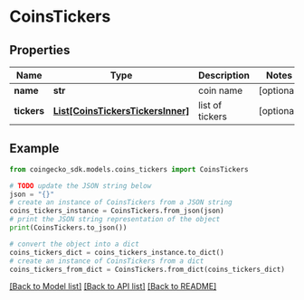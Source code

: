 # CoinsTickers


## Properties

Name | Type | Description | Notes
------------ | ------------- | ------------- | -------------
**name** | **str** | coin name | [optional] 
**tickers** | [**List[CoinsTickersTickersInner]**](CoinsTickersTickersInner.md) | list of tickers | [optional] 

## Example

```python
from coingecko_sdk.models.coins_tickers import CoinsTickers

# TODO update the JSON string below
json = "{}"
# create an instance of CoinsTickers from a JSON string
coins_tickers_instance = CoinsTickers.from_json(json)
# print the JSON string representation of the object
print(CoinsTickers.to_json())

# convert the object into a dict
coins_tickers_dict = coins_tickers_instance.to_dict()
# create an instance of CoinsTickers from a dict
coins_tickers_from_dict = CoinsTickers.from_dict(coins_tickers_dict)
```
[[Back to Model list]](../README.md#documentation-for-models) [[Back to API list]](../README.md#documentation-for-api-endpoints) [[Back to README]](../README.md)


